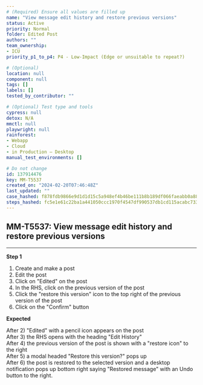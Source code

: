 ```yaml
---
# (Required) Ensure all values are filled up
name: "View message edit history and restore previous versions"
status: Active
priority: Normal
folder: Edited Post
authors: ""
team_ownership: 
- ICU
priority_p1_to_p4: P4 - Low-Impact (Edge or unsuitable to repeat?)

# (Optional)
location: null
component: null
tags: []
labels: []
tested_by_contributor: ""

# (Optional) Test type and tools
cypress: null
detox: N/A
mmctl: null
playwright: null
rainforest: 
- Webapp
- Cloud
- in Production — Desktop
manual_test_environments: []

# Do not change
id: 137914476
key: MM-T5537
created_on: "2024-02-20T07:46:48Z"
last_updated: ""
case_hashed: f878fdb9866e9d1d1d15c5a948ef4b46be111b8b189df066faeabb0a8806e5d5f3f78c68060eebbc69e9b8f453e8c14c
steps_hashed: fc5e1e61c22ba1a441050ccc1970f4547df990537db1cd115acabc7337075cb56bb4fe8903b6ad9c7b89e555e3d2f84b
---
```


<!-- (Auto-generated) Based on frontmatter's "key" and "name" -->

## MM-T5537: View message edit history and restore previous versions

---

**Step 1**

1. Create and make a post
2. Edit the post
3. Click on "Edited" on the post
4. In the RHS, click on the previous version of the post
5. Click the "restore this version" icon to the top right of the previous version of the post
6. Click on the "Confirm" button

**Expected**

After 2) "Edited" with a pencil icon appears on the post\
After 3) the RHS opens with the heading "Edit History"\
After 4) the previous version of the post is shown with a "restore icon" to the right\
After 5) a modal headed "Restore this version?" pops up\
After 6) the post is restored to the selected version and a desktop notification pops up bottom right saying "Restored message" with an Undo button to the right.
